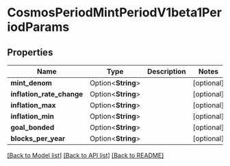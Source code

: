 # CosmosPeriodMintPeriodV1beta1PeriodParams

## Properties

Name | Type | Description | Notes
------------ | ------------- | ------------- | -------------
**mint_denom** | Option<**String**> |  | [optional]
**inflation_rate_change** | Option<**String**> |  | [optional]
**inflation_max** | Option<**String**> |  | [optional]
**inflation_min** | Option<**String**> |  | [optional]
**goal_bonded** | Option<**String**> |  | [optional]
**blocks_per_year** | Option<**String**> |  | [optional]

[[Back to Model list]](../README.md#documentation-for-models) [[Back to API list]](../README.md#documentation-for-api-endpoints) [[Back to README]](../README.md)


